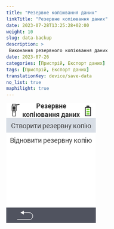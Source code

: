 ```yaml
---
title: "Резервне копіювання даних"
linkTitle: "Резервне копіювання даних"
date: 2023-07-28T13:25:28+02:00
weight: 10
slug: data-backup
description: >
 Виконання резервного копіювання даних
date: 2023-07-26
categories: [Пристрій, Експорт даних]
tags: [Пристрій, Експорт даних]
translationKey: device/save-data
no_list: true
maphilight: true
---
```

<img src="backup.png" alt="VitalControl Управління даними" title="Управління даними" usemap="#workmap" class="maphilight" />

<map name="workmap">
  <area shape="rect" coords="2,40,238,80" alt="Створити резервну копію" title="Інструкції зі створення резервної копії можна знайти тут&#10;Клацніть мишею: відкрити документацію" href="/uk/docs/backup/backup/">

  <area shape="rect" coords="2,80,238,120" alt="Відновити резервну копію" title="Інструкції з відновлення резервної копії можна знайти тут&#10;Клацніть мишею: відкрити документацію" href="/uk/docs/backup/restore/">

  <area shape="rect" coords="2,282,120,319" alt="Назад" title="Повернутися на один рівень назад&#10;Клацніть мишею: відкрити документацію" href="/uk/docs/device/data-management/">
</map>
